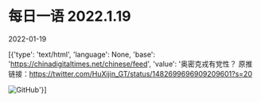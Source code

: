 # 每日一语 2022.1.19

2022-01-19

[{'type': 'text/html', 'language': None, 'base': 'https://chinadigitaltimes.net/chinese/feed', 'value': '奥密克戎有党性？  原推链接：https://twitter.com/HuXijin_GT/status/1482699696909209601?s=20

![GitHub](https://chinadigitaltimes.net/chinese/files/2022/01/image-1642613331631.png)'}]